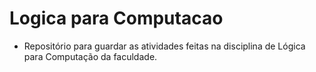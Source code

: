 # Logica para Computacao

- Repositório para guardar as atividades feitas na disciplina de Lógica para Computação da faculdade.
